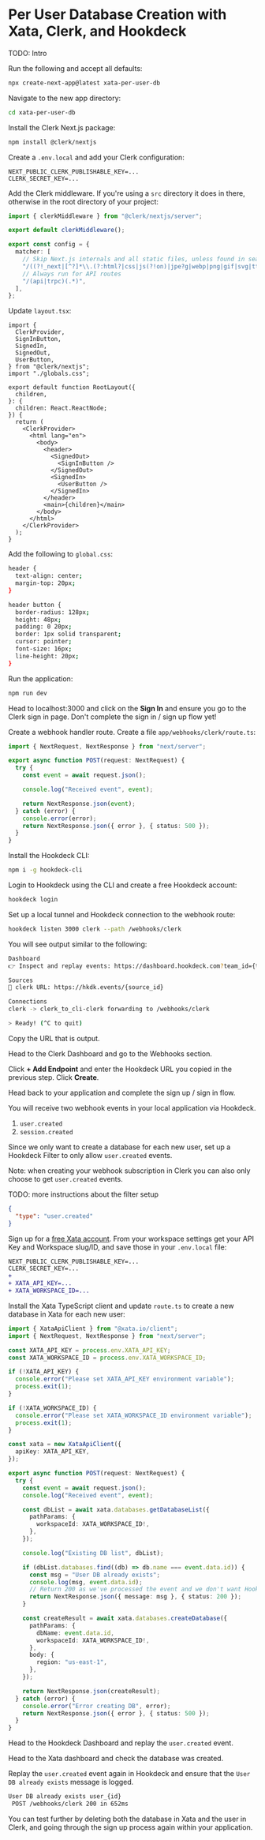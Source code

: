 # Per User Database Creation with Xata, Clerk, and Hookdeck

TODO: Intro

Run the following and accept all defaults:

```sh
npx create-next-app@latest xata-per-user-db
```

Navigate to the new app directory:

```sh
cd xata-per-user-db
```

Install the Clerk Next.js package:

```sh
npm install @clerk/nextjs
```

Create a `.env.local` and add your Clerk configuration:

```
NEXT_PUBLIC_CLERK_PUBLISHABLE_KEY=...
CLERK_SECRET_KEY=...
```

Add the Clerk middleware. If you're using a `src` directory it does in there, otherwise in the root directory of your project:

```ts
import { clerkMiddleware } from "@clerk/nextjs/server";

export default clerkMiddleware();

export const config = {
  matcher: [
    // Skip Next.js internals and all static files, unless found in search params
    "/((?!_next|[^?]*\\.(?:html?|css|js(?!on)|jpe?g|webp|png|gif|svg|ttf|woff2?|ico|csv|docx?|xlsx?|zip|webmanifest)).*)",
    // Always run for API routes
    "/(api|trpc)(.*)",
  ],
};
```

Update `layout.tsx`:

```tsx
import {
  ClerkProvider,
  SignInButton,
  SignedIn,
  SignedOut,
  UserButton,
} from "@clerk/nextjs";
import "./globals.css";

export default function RootLayout({
  children,
}: {
  children: React.ReactNode;
}) {
  return (
    <ClerkProvider>
      <html lang="en">
        <body>
          <header>
            <SignedOut>
              <SignInButton />
            </SignedOut>
            <SignedIn>
              <UserButton />
            </SignedIn>
          </header>
          <main>{children}</main>
        </body>
      </html>
    </ClerkProvider>
  );
}
```

Add the following to `global.css`:

```sh
header {
  text-align: center;
  margin-top: 20px;
}

header button {
  border-radius: 128px;
  height: 48px;
  padding: 0 20px;
  border: 1px solid transparent;
  cursor: pointer;
  font-size: 16px;
  line-height: 20px;
}
```

Run the application:

```sh
npm run dev
```

Head to localhost:3000 and click on the **Sign In** and ensure you go to the Clerk sign in page. Don't complete the sign in / sign up flow yet!

Create a webhook handler route. Create a file `app/webhooks/clerk/route.ts`:

```ts
import { NextRequest, NextResponse } from "next/server";

export async function POST(request: NextRequest) {
  try {
    const event = await request.json();

    console.log("Received event", event);

    return NextResponse.json(event);
  } catch (error) {
    console.error(error);
    return NextResponse.json({ error }, { status: 500 });
  }
}
```

Install the Hookdeck CLI:

```sh
npm i -g hookdeck-cli
```

Login to Hookdeck using the CLI and create a free Hookdeck account:

```sh
hookdeck login
```

Set up a local tunnel and Hookdeck connection to the webhook route:

```sh
hookdeck listen 3000 clerk --path /webhooks/clerk
```

You will see output similar to the following:

```sh
Dashboard
👉 Inspect and replay events: https://dashboard.hookdeck.com?team_id={team_id}

Sources
🔌 clerk URL: https://hkdk.events/{source_id}

Connections
clerk -> clerk_to_cli-clerk forwarding to /webhooks/clerk

> Ready! (^C to quit)
```

Copy the URL that is output.

Head to the Clerk Dashboard and go to the Webhooks section.

Click **+ Add Endpoint** and enter the Hookdeck URL you copied in the previous step. Click **Create**.

Head back to your application and complete the sign up / sign in flow.

You will receive two webhook events in your local application via Hookdeck.

1. `user.created`
2. `session.created`

Since we only want to create a database for each new user, set up a Hookdeck Filter to only allow `user.created` events.

Note: when creating your webhook subscription in Clerk you can also only choose to get `user.created` events.

TODO: more instructions about the filter setup

```json
{
  "type": "user.created"
}
```

Sign up for a [free Xata account](https://app.xata.io/signin?mode=signup). From your workspace settings get your API Key and Workspace slug/ID, and save those in your `.env.local` file:

```diff
NEXT_PUBLIC_CLERK_PUBLISHABLE_KEY=...
CLERK_SECRET_KEY=...
+
+ XATA_API_KEY=...
+ XATA_WORKSPACE_ID=...
```

Install the Xata TypeScript client and update `route.ts` to create a new database in Xata for each new user:

```ts
import { XataApiClient } from "@xata.io/client";
import { NextRequest, NextResponse } from "next/server";

const XATA_API_KEY = process.env.XATA_API_KEY;
const XATA_WORKSPACE_ID = process.env.XATA_WORKSPACE_ID;

if (!XATA_API_KEY) {
  console.error("Please set XATA_API_KEY environment variable");
  process.exit(1);
}

if (!XATA_WORKSPACE_ID) {
  console.error("Please set XATA_WORKSPACE_ID environment variable");
  process.exit(1);
}

const xata = new XataApiClient({
  apiKey: XATA_API_KEY,
});

export async function POST(request: NextRequest) {
  try {
    const event = await request.json();
    console.log("Received event", event);

    const dbList = await xata.databases.getDatabaseList({
      pathParams: {
        workspaceId: XATA_WORKSPACE_ID!,
      },
    });

    console.log("Existing DB list", dbList);

    if (dbList.databases.find((db) => db.name === event.data.id)) {
      const msg = "User DB already exists";
      console.log(msg, event.data.id);
      // Return 200 as we've processed the event and we don't want Hookdeck to retry
      return NextResponse.json({ message: msg }, { status: 200 });
    }

    const createResult = await xata.databases.createDatabase({
      pathParams: {
        dbName: event.data.id,
        workspaceId: XATA_WORKSPACE_ID!,
      },
      body: {
        region: "us-east-1",
      },
    });

    return NextResponse.json(createResult);
  } catch (error) {
    console.error("Error creating DB", error);
    return NextResponse.json({ error }, { status: 500 });
  }
}
```

Head to the Hookdeck Dashboard and replay the `user.created` event.

Head to the Xata dashboard and check the database was created.

Replay the `user.created` event again in Hookdeck and ensure that the `User DB already exists` message is logged.

```sh
User DB already exists user_{id}
 POST /webhooks/clerk 200 in 652ms
```

You can test further by deleting both the database in Xata and the user in Clerk, and going through the sign up process again within your application.
